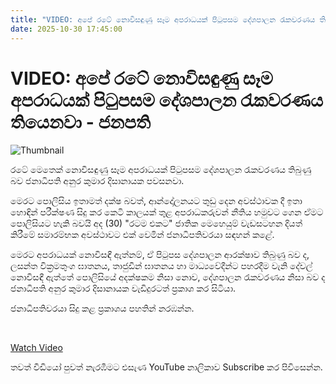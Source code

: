 ```yaml
---
title: "VIDEO: අපේ රටේ නොවිසඳුණු සෑම අපරාධයක් පිටුපසම දේශපාලන රැකවරණය තියෙනවා - ජනපති"
date: 2025-10-30 17:45:00
---
```


# VIDEO: අපේ රටේ නොවිසඳුණු සෑම අපරාධයක් පිටුපසම දේශපාලන රැකවරණය තියෙනවා - ජනපති

![Thumbnail](https://helakuru.sgp1.cdn.digitaloceanspaces.com/esana/images/lib/anura-ratama-anurata-kml.jpg)

රටේ මෙතෙක් නොවිසඳුණු සෑම අපරාධයක් පිටුපසම දේශපාලන රැකවරණය තිබුණු බව ජනාධිපති අනුර කුමාර දිසානායක පවසනවා.

මෙරට පොලිසිය ඉතාමත් දක්ෂ බවත්, ආන්දෝලනයට තුඩු දෙන අවස්ථාවක දී ඉතා හොඳින් පරීක්ෂණ සිදු කර කෙටි කාලයක් තුළ අපරාධකරුවන් නීතිය හමුවට ගෙන ඒමට පොලිසියට හැකි බවයි අද (30) "රටම එකට" ජාතික මෙහෙයුම් වැඩසටහන දියත් කිරීමේ සමාරම්භක අවස්ථාවට එක් වෙමින් ජනාධිපතිවරයා සඳහන් කළේ.

මෙරට අපරාධයක් නොවිසඳී ඇත්නම්, ඒ පිටුපස දේශපාලන ආරක්ෂාව තිබුණු බව ද, ලසන්ත වික්‍රමතුංග ඝාතනය, තාජුඩීන් ඝාතනය හා මාධ්‍යවේදීන්ට පහරදීම වැනි දේවල් නොවිසඳී ඇත්තේ පොලිසියේ අදක්ෂකම නිසා නොව, දේශපාලන රැකවරණය නිසා බව ද ජනාධිපති අනුර කුමාර දිසානායක වැඩිදුරටත් ප්‍රකාශ කර සිටියා.

ජනාධිපතිවරයා සිදු කළ ප්‍රකාශය පහතින් නරඹන්න.

 

[Watch Video](https://youtube.com/embed/4oHTebR-3Ok)

තවත් වීඩියෝ පුවත් නැරඹීමට එසැණ YouTube නාලිකාව Subscribe කර පිවිසෙන්න.

